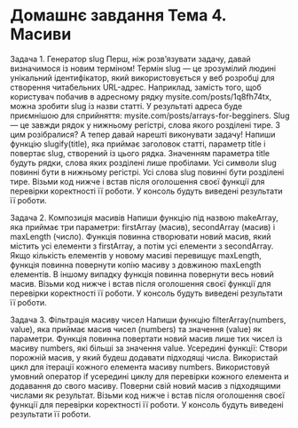 # Домашнє завдання Тема 4. Масиви

Задача 1. Генератор slug
Перш, ніж розв’язувати задачу, давай визначимося із новим терміном!
Термін slug — це зрозумілий людині унікальний ідентифікатор, який використовується у веб розробці для створення читабельних URL-адрес.
Наприклад, замість того, щоб користувач побачив в адресному рядку mysite.com/posts/1q8fh74tx, можна зробити slug із назви статті. У результаті адреса буде приємнішою для сприйняття: mysite.com/posts/arrays-for-begginers.
Slug — це завжди рядок у нижньому регістрі, слова якого розділені тире.
З цим розібралися? А тепер давай нарешті виконувати задачу!
Напиши функцію slugify(title), яка приймає заголовок статті, параметр title і повертає slug, створений із цього рядка.
    Значенням параметра title будуть рядки, слова яких розділені лише пробілами.
    Усі символи slug повинні бути в нижньому регістрі.
    Усі слова slug повинні бути розділені тире.
Візьми код нижче і встав після оголошення своєї функції для перевірки коректності її роботи. У консоль будуть виведені результати її роботи.


Задача 2. Композиція масивів
Напиши функцію під назвою makeArray, яка приймає три параметри: firstArray (масив), secondArray (масив) і maxLength (число). Функція повинна створювати новий масив, який містить усі елементи з firstArray, а потім усі елементи з secondArray.
    Якщо кількість елементів у новому масиві перевищує maxLength, функція повинна повернути копію масиву з довжиною maxLength елементів.
    В іншому випадку функція повинна повернути весь новий масив.
Візьми код нижче і встав після оголошення своєї функції для перевірки коректності її роботи. У консоль будуть виведені результати її роботи.


Задача 3. Фільтрація масиву чисел
Напиши функцію filterArray(numbers, value), яка приймає масив чисел (numbers) та значення (value) як параметри. Функція повинна повертати новий масив лише тих чисел із масиву numbers, які більші за значення value.
Усередині функції:
    Створи порожній масив, у який будеш додавати підходящі числа.
    Використай цикл для ітерації кожного елемента масиву numbers.
    Використовуй умовний оператор if усередині циклу для перевірки кожного елемента и додавання до свого масиву.
    Поверни свій новий масив з підходящими числами як результат.
Візьми код нижче і встав після оголошення своєї функції для перевірки коректності її роботи. У консоль будуть виведені результати її роботи.